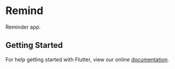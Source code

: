 # Remind

Reminder app.

## Getting Started

For help getting started with Flutter, view our online
[documentation](https://flutter.io/).
